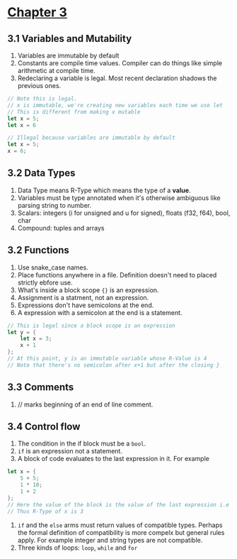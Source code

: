 # [Chapter 3](https://doc.rust-lang.org/book/ch03-00-common-programming-concepts.html)

## 3.1 Variables and Mutability
1. Variables are immutable by default
1. Constants are compile time values. Compiler can do things like simple arithmetic at compile time.
1. Redeclaring a variable is legal. Most recent declaration shadows the previous ones.

```rust
// Note this is legal. 
// x is immutable, we're creating new variables each time we use let
// This is different from making x mutable
let x = 5;
let x = 6
```

```rust
// Illegal because variables are immutable by default
let x = 5;
x = 6;
```

## 3.2 Data Types
1. Data Type means R-Type which means the type of a **value**.
1. Variables must be type annotated when it's otherwise ambiguous like parsing string to number.
1. Scalars: integers (i for unsigned and u for signed), floats (f32, f64), bool, char
1. Compound: tuples and arrays



## 3.2 Functions
1. Use snake_case names.
1. Place functions anywhere in a file. Definition doesn't need to placed strictly ebfore use.
1. What's inside a block scope `{}` is an expression.
1. Assignment is a statment, not an expression.
1. Expressions don't have semicolons at the end.
1. A expression with a semicolon at the end is a statement.


```rust
// This is legal since a block scope is an expression
let y = {
    let x = 3;
    x + 1
};
// At this point, y is an immutable variable whose R-Value is 4
// Note that there's no semicolon after x+1 but after the closing }
```

## 3.3 Comments
1. // marks beginning of an end of line comment.

## 3.4 Control flow
1. The condition in the if block must be a `bool`.
1. `if` is an expression not a statement.
1. A block of code evaluates to the last expression in it. For example 
```rust
let x = {
    5 + 5;
    1 * 10;
    1 + 2
};
// Here the value of the block is the value of the last expression i.e 3.
// Thus R-Type of x is 3
```
1. `if` and the `else` arms must return values of compatible types. Perhaps the formal definition of compatibility is more compelx but general rules apply. For example integer and string types are not compatible.
1. Three kinds of loops: `loop`, `while` and `for`

